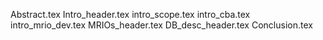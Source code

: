Abstract.tex
Intro_header.tex
intro_scope.tex
intro_cba.tex
intro_mrio_dev.tex
MRIOs_header.tex
DB_desc_header.tex
Conclusion.tex